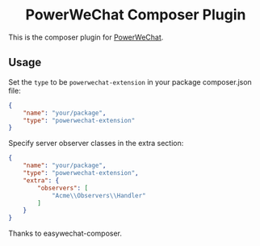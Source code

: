 <p align="center">
    <h1 align="center">PowerWeChat Composer Plugin</h1>
</p>


This is the composer plugin for [PowerWeChat](https://github.com/amoydavid/PowerWeChat).


Usage
---

Set the `type` to be `powerwechat-extension` in your package composer.json file:

```json
{
    "name": "your/package",
    "type": "powerwechat-extension"
}
```

Specify server observer classes in the extra section:

```json
{
    "name": "your/package",
    "type": "powerwechat-extension",
    "extra": {
        "observers": [
            "Acme\\Observers\\Handler"
        ]
    }
}
```


Thanks to easywechat-composer.
